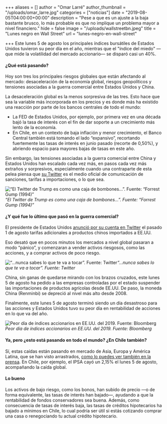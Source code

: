 +++
aliases = []
author = "Omar Larré"
author_thumbnail = "/uploads/omar_larre.jpg"
categories = ["noticias"]
date = "2019-08-05T04:00:00+00:00"
description = "Pese a que es un ajuste a la baja bastante brusco, lo más probable es que no implique un problema mayor a nivel financiero."
hide = false
image = "/uploads/wallstreetbn.jpeg"
title = "Lunes negro en Wall Street"
url = "lunes-negro-en-wall-street"

+++
Este lunes 5 de agosto los principales índices bursátiles de Estados Unidos tuvieron su peor día en el año, mientras que el "índice del miedo" —que mide la volatilidad del mercado accionario— se disparó casi un 40%.

#### ¿Qué está pasando?

Hoy son tres los principales riesgos globales que están afectando al mercado: desaceleración de la economía global, riesgos geopolíticos y tensiones asociadas a la guerra comercial entre Estados Unidos y China.

La desaceleración global es la menos sorpresiva de las tres. Esto hace que sea la variable más incorporada en los precios y es donde más ha existido una reacción por parte de los bancos centrales de todo el mundo:

* La FED de Estados Unidos, por ejemplo, por primera vez en una década bajó la tasa de interés con el fin de dar soporte a un crecimiento más lento de la economía.
* En Chile, en un contexto de baja inflación y menor crecimiento, el Banco Central también está tomando el lado “expansivo”, recortando fuertemente las tasas de interés en junio pasado (recorte de 0,50%), y abriendo espacio para mayores bajas de tasas en este año.

Sin embargo, las tensiones asociadas a la guerra comercial entre China y Estados Unidos han escalado cada vez más, en pasos cada vez más extraños y sorpresivos, especialmente cuando una contraparte de esta pelea piensa que [su Twitter](https://twitter.com/realDonaldTrump) es el medio oficial de comunicación de sanciones, tarifas a importaciones, o lo que sea.

![“El Twitter de Trump es como una caja de bombones…”. Fuente: “Forrest Gump (1994)”](/uploads/forrestgump.jpg)_“El Twitter de Trump es como una caja de bombones…”. Fuente: “Forrest Gump (1994)”_

#### ¿Y qué fue lo último que pasó en la guerra comercial?

El presidente de Estados Unidos [anunció por su cuenta en Twitter](https://twitter.com/realDonaldTrump/status/1156979443900067841) el pasado 1 de agosto tarifas adicionales a productos chinos importados a EE.UU.

Eso desató que en pocos minutos los mercados a nivel global pasaran a modo “pánico”, y comenzaran a vender activos riesgosos, como las acciones, y a comprar activos de poco riesgo.

![“…nunca sabes lo que te va a tocar”. Fuente: Twitter](/uploads/DonaldTrumpTwitter.png)_“…nunca sabes lo que te va a tocar”. Fuente: Twitter_

China, sin ganas de quedarse mirando con los brazos cruzados, este lunes 5 de agosto ha pedido a las empresas controladas por el estado suspender las importaciones de productos agrícolas desde EE.UU. De paso, la moneda China (Renminbi) se depreció al nivel más alto desde 2008.

Finalmente, este lunes 5 de agosto terminó siendo un día desastroso para las acciones y Estados Unidos tuvo su peor día en rentabilidad de acciones en lo que va del año.

![Peor día de índices accionarios en EE.UU. del 2019. Fuente: Bloomberg](/uploads/stockmeltdown.jpeg)_Peor día de índices accionarios en EE.UU. del 2019. Fuente: Bloomberg_

#### **Ya, pero ¿esto está pasando en todo el mundo? ¿En Chile también?**

Sí, estas caídas están pasando en mercado de Asia, Europa y América Latina, que se han visto arrastrados, [como lo puedes ver también en la prensa](https://www.df.cl/noticias/mercados/bolsa-monedas/dia-negro-en-los-mercados-globales-wall-street-cae-3-y-vapores-y-cap/2019-08-05/102630.html). En Chile, por ejemplo, el IPSA cayó un 2,15% el lunes 5 de agosto, acompañando la caída global.

#### Lo bueno

Los activos de bajo riesgo, como los bonos, han subido de precio —o de forma equivalente, las tasas de interés han bajado—, ayudando a que la rentabilidad de fondos conservadores sea buena. Además, como consecuencia de tasas de interés baja, las tasas de créditos hipotecarios ha bajado a mínimos en Chile, lo cual podría ser útil si estás cotizando comprar una casa o renegociando tu actual crédito hipotecario.